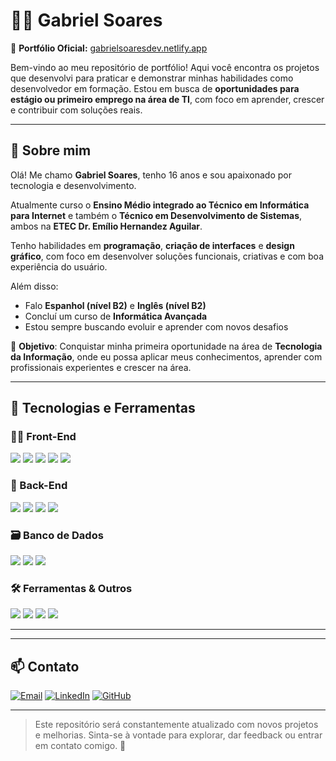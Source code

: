 # 👨‍💻 Gabriel Soares 

📎 **Portfólio Oficial:** [gabrielsoaresdev.netlify.app](https://gabrielsoaresdev.netlify.app)

Bem-vindo ao meu repositório de portfólio! Aqui você encontra os projetos que desenvolvi para praticar e demonstrar minhas habilidades como desenvolvedor em formação. Estou em busca de **oportunidades para estágio ou primeiro emprego na área de TI**, com foco em aprender, crescer e contribuir com soluções reais.

---

## 📌 Sobre mim

Olá! Me chamo **Gabriel Soares**, tenho 16 anos e sou apaixonado por tecnologia e desenvolvimento.

Atualmente curso o **Ensino Médio integrado ao Técnico em Informática para Internet** e também o **Técnico em Desenvolvimento de Sistemas**, ambos na **ETEC Dr. Emílio Hernandez Aguilar**.

Tenho habilidades em **programação**, **criação de interfaces** e **design gráfico**, com foco em desenvolver soluções funcionais, criativas e com boa experiência do usuário.

Além disso:
- Falo **Espanhol (nível B2)** e **Inglês (nível B2)**
- Concluí um curso de **Informática Avançada**
- Estou sempre buscando evoluir e aprender com novos desafios

🎯 **Objetivo**: Conquistar minha primeira oportunidade na área de **Tecnologia da Informação**, onde eu possa aplicar meus conhecimentos, aprender com profissionais experientes e crescer na área.

---

## 🧠 Tecnologias e Ferramentas

### 👨‍💻 Front-End
![](https://img.shields.io/badge/HTML5-E34F26?style=flat&logo=html5&logoColor=white)
![](https://img.shields.io/badge/CSS3-1572B6?style=flat&logo=css3&logoColor=white)
![](https://img.shields.io/badge/JavaScript-F7DF1E?style=flat&logo=javascript&logoColor=black)
![](https://img.shields.io/badge/React-20232A?style=flat&logo=react&logoColor=61DAFB)
![](https://img.shields.io/badge/TailwindCSS-06B6D4?style=flat&logo=tailwindcss&logoColor=white)

### 🧩 Back-End
![](https://img.shields.io/badge/Node.js-339933?style=flat&logo=node.js&logoColor=white)
![](https://img.shields.io/badge/Express.js-000000?style=flat&logo=express&logoColor=white)
![](https://img.shields.io/badge/Axios-5A29E4?style=flat&logo=axios&logoColor=white)
![](https://img.shields.io/badge/JWT-000000?style=flat&logo=jsonwebtokens&logoColor=white)

### 🗃️ Banco de Dados
![](https://img.shields.io/badge/MySQL-4479A1?style=flat&logo=mysql&logoColor=white)
![](https://img.shields.io/badge/MongoDB-47A248?style=flat&logo=mongodb&logoColor=white)
![](https://img.shields.io/badge/SQL_Server-CC2927?style=flat&logo=microsoft-sql-server&logoColor=white)

### 🛠️ Ferramentas & Outros
![](https://img.shields.io/badge/Git-F05032?style=flat&logo=git&logoColor=white)
![](https://img.shields.io/badge/GitHub-181717?style=flat&logo=github&logoColor=white)
![](https://img.shields.io/badge/VSCode-007ACC?style=flat&logo=visual-studio-code&logoColor=white)
![](https://img.shields.io/badge/Postman-FF6C37?style=flat&logo=postman&logoColor=white)

---


---

## 📫 Contato

[![Email](https://img.shields.io/badge/Email-D14836?style=for-the-badge&logo=gmail&logoColor=white)](mailto:gabrieliaralian1@gmail.com)
[![LinkedIn](https://img.shields.io/badge/LinkedIn-0A66C2?style=for-the-badge&logo=linkedin&logoColor=white)](https://www.linkedin.com/public-profile/settings?trk=d_flagship3_profile_self_view_public_profile)
[![GitHub](https://img.shields.io/badge/GitHub-181717?style=for-the-badge&logo=github&logoColor=white)](https://github.com/seu-usuario)

---

> Este repositório será constantemente atualizado com novos projetos e melhorias.
> Sinta-se à vontade para explorar, dar feedback ou entrar em contato comigo. 🚀
